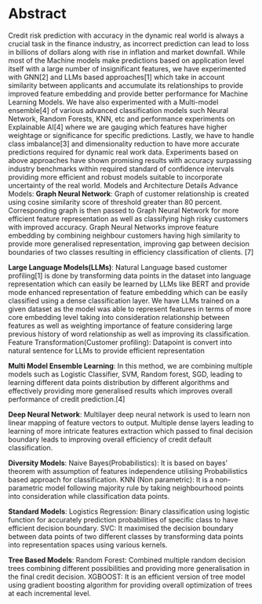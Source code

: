 
# Abstract
 
Credit risk prediction with accuracy in the dynamic real world is always a crucial task in the finance industry, as incorrect prediction can lead to loss in billions of dollars along with rise in inflation and market downfall. While most of the Machine models make predictions based on application level itself with a large number of insignificant features, we have experimented with GNN[2] and LLMs based approaches[1] which take in account similarity between applicants and accumulate its relationships to provide improved feature embedding and provide better performance for Machine Learning Models. We have also experimented with a Multi-model ensemble[4] of various advanced classification models such Neural Network, Random Forests, KNN, etc and performance experiments on Explainable AI[4] where we are gauging which features have higher weightage or significance for specific predictions. Lastly, we have to handle class imbalance[3] and dimensionality reduction to have more accurate predictions required for dynamic real work data. Experiments based on above approaches have shown promising results with accuracy surpassing industry benchmarks within required standard of confidence intervals providing more efficient and robust models suitable to incorporate uncertainty of the real world.
Models and Architecture Details
Advance Models:
**Graph Neural Network**: Graph of customer relationship is created using cosine similarity score of threshold greater than 80 percent. Corresponding graph is then passed to Graph Neural Network for more efficient feature representation as well as classifying high risky customers with improved accuracy. Graph Neural Networks improve feature embedding by combining neighbour customers having high similarity to provide more generalised representation, improving gap between decision boundaries of two classes resulting in efficiency classification of clients.
[7]

**Large Language Models(LLMs)**: Natural Language based customer profiling[1] is done by transforming data points in the dataset into language representation which can easily be learned by LLMs like BERT and provide mode enhanced representation of feature embedding which can be easily classified using a dense classification layer. We have LLMs trained on a given dataset as the model was able to represent features in terms of more core embedding level taking into consideration relationship between features as well as weighting importance of feature considering large previous history of word relationship as well as improving its classification. 
Feature Transformation(Customer profiling): 
Datapoint is convert into natural sentence for LLMs to provide efficient representation
 
**Multi Model Ensemble Learning**: In this method, we are combining multiple models such as Logistic Classifier, SVM, Random forest, SGD, leading to learning different data points distribution by different algorithms and effectively providing more generalised results which improves overall performance of credit prediction.[4]

**Deep Neural Network**:  Multilayer deep neural network is used to learn non linear mapping of feature vectors to output. Multiple dense layers leading to learning of more intricate features extraction which passed to final decision boundary leads to improving overall efficiency of credit default classification.

**Diversity Models**:
Naive Bayes(Probabilistics): It is based on bayes’ theorem with assumption of features independence utilising Probabilistics based approach for classification.
KNN (Non parametric):  It is a non-parametric model following majority rule by taking neighbourhood points into consideration while classification data points.

**Standard Models**:
Logistics Regression:  Binary classification using logistic function for accurately prediction probabilities of specific class to have efficient decision boundary.
SVC: It maximised the decision boundary between data points of two different classes by transforming data points into representation spaces using various kernels. 

**Tree Based Models**:
Random Forest: Combined multiple random decision trees combining different possibilities and providing more generalisation in the final credit decision. 
XGBOOST: It is an efficient version of tree model using gradient boosting algorithm for providing overall optimization of trees at each incremental level.

